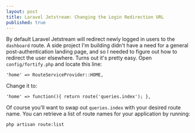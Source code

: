 ```yaml
---
layout: post
title: Laravel Jetstream: Changing the Login Redirection URL
published: true
---
```


By default Laravel Jetstream will redirect newly logged in users to the `dashboard` route. A side project I'm building didn't have a need for a general post-authentication landing page, and so I needed to figure out how to redirect the user elsewhere. Turns out it's pretty easy. Open `config/fortify.php` and locate this line:

```
'home' => RouteServiceProvider::HOME,
```

Change it to:

```
'home' => function(){ return route('queries.index'); },
```

Of course you'll want to swap out `queries.index` with your desired route name. You can retrieve a list of route names for your application by running:

```
php artisan route:list
```

